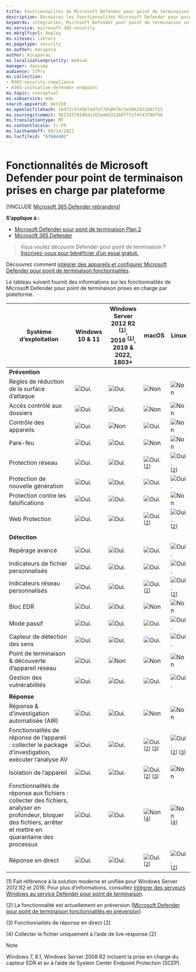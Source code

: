 ```yaml
---
title: Fonctionnalités de Microsoft Defender pour point de terminaison prises en charge par plateforme
description: Découvrez les fonctionnalités Microsoft Defender pour point de terminaison prises en charge pour Windows 10 appareils, serveurs et appareils non Windows.
keywords: intégration, Microsoft Defender pour point de terminaison intégration, sccm, stratégie de groupe, mdm, script local, test de détection
ms.service: microsoft-365-security
ms.mktglfcycl: deploy
ms.sitesec: library
ms.pagetype: security
ms.author: macapara
author: mjcaparas
ms.localizationpriority: medium
manager: dansimp
audience: ITPro
ms.collection:
- M365-security-compliance
- m365-initiative-defender-endpoint
ms.topic: conceptual
ms.subservice: mde
search.appverid: met150
ms.openlocfilehash: cbd72c97dd8749fd778506f8c5e5062922801f25
ms.sourcegitcommit: 9b133379196da2b3a4bb311b07ff274f43780f68
ms.translationtype: MT
ms.contentlocale: fr-FR
ms.lasthandoff: 09/14/2022
ms.locfileid: "67684402"
---
```

# <a name="supported-microsoft-defender-for-endpoint-capabilities-by-platform"></a>Fonctionnalités de Microsoft Defender pour point de terminaison prises en charge par plateforme

[!INCLUDE [Microsoft 365 Defender rebranding](../../includes/microsoft-defender.md)]

**S’applique à :**
- [Microsoft Defender pour point de terminaison Plan 2](https://go.microsoft.com/fwlink/p/?linkid=2154037)
- [Microsoft 365 Defender](https://go.microsoft.com/fwlink/?linkid=2118804)

> Vous voulez découvrir Defender pour point de terminaison ? [Inscrivez-vous pour bénéficier d’un essai gratuit.](https://signup.microsoft.com/create-account/signup?products=7f379fee-c4f9-4278-b0a1-e4c8c2fcdf7e&ru=https://aka.ms/MDEp2OpenTrial?ocid=docs-wdatp-onboardconfigure-abovefoldlink)

Découvrez comment [intégrer des appareils et configurer Microsoft Defender pour point de terminaison fonctionnalités](onboard-configure.md).

Le tableau suivant fournit des informations sur les fonctionnalités de Microsoft Defender pour point de terminaison prises en charge par plateforme.

|Système d’exploitation  |Windows 10 & 11  |Windows Server 2012 R2 <sup>[[1](#fn1)]</sup>, <br> 2016 <sup>[[1](#fn1)]</sup>, <br> 2019 & 2022, <br> 1803+ |macOS |Linux| 
|---------|---------|---------|---------|---------|
|**Prévention**    |         |         |         |         | 
|Règles de réduction de la surface d’attaque     | ![Oui.](images/svg/check-yes.svg)        | ![Oui.](images/svg/check-yes.svg)     |  ![Non](images/svg/check-no.svg)       |  ![Non](images/svg/check-no.svg)        |
|Accès contrôlé aux dossiers     | ![Oui.](images/svg/check-yes.svg)        | ![Oui.](images/svg/check-yes.svg)    |  ![Non](images/svg/check-no.svg)       |  ![Non](images/svg/check-no.svg)        |
|Contrôle des appareils     | ![Oui.](images/svg/check-yes.svg)        | ![Non](images/svg/check-no.svg)   |  ![Oui.](images/svg/check-yes.svg)       |  ![Non](images/svg/check-no.svg)        |  
|Pare-feu      | ![Oui.](images/svg/check-yes.svg)        | ![Oui.](images/svg/check-yes.svg)    |  ![Non](images/svg/check-no.svg)       |  ![Non](images/svg/check-no.svg)        |
|Protection réseau      | ![Oui.](images/svg/check-yes.svg)        | ![Oui.](images/svg/check-yes.svg)   |  ![Oui.](images/svg/check-yes.svg) <sup>[[2](#fn2)]</sup>       |  ![Oui.](images/svg/check-yes.svg) <sup>[[2](#fn2)]</sup>        |
|Protection de nouvelle génération       | ![Oui.](images/svg/check-yes.svg)        | ![Oui.](images/svg/check-yes.svg)  |  ![Oui.](images/svg/check-yes.svg)       |  ![Oui.](images/svg/check-yes.svg)         |
|Protection contre les falsifications        | ![Oui.](images/svg/check-yes.svg)        | ![Oui.](images/svg/check-yes.svg)  |  ![Oui.](images/svg/check-yes.svg)       |  ![Non](images/svg/check-no.svg)         |
|Web Protection       | ![Oui.](images/svg/check-yes.svg)        | ![Oui.](images/svg/check-yes.svg)     |  ![Oui.](images/svg/check-yes.svg) <sup>[[2](#fn2)]</sup>       |  ![Oui.](images/svg/check-yes.svg) <sup>[[2](#fn2)]</sup>        |
||||||
|**Détection**     |         |         |         |       |
|Repérage avancé        | ![Oui.](images/svg/check-yes.svg)        | ![Oui.](images/svg/check-yes.svg) |  ![Oui.](images/svg/check-yes.svg)       |  ![Oui.](images/svg/check-yes.svg)         |
|Indicateurs de fichier personnalisés         | ![Oui.](images/svg/check-yes.svg)        | ![Oui.](images/svg/check-yes.svg)  |  ![Oui.](images/svg/check-yes.svg)       |  ![Oui.](images/svg/check-yes.svg)         |
|Indicateurs réseau personnalisés        | ![Oui.](images/svg/check-yes.svg)        | ![Oui.](images/svg/check-yes.svg)  |  ![Oui.](images/svg/check-yes.svg) <sup>[[2](#fn2)]</sup>       |  ![Oui.](images/svg/check-yes.svg) <sup>[[2](#fn2)]</sup>        |
|Bloc EDR       | ![Oui.](images/svg/check-yes.svg)        | ![Oui.](images/svg/check-yes.svg)  |  ![Non](images/svg/check-no.svg)       |  ![Non](images/svg/check-no.svg)        |
|Mode passif          | ![Oui.](images/svg/check-yes.svg)        | ![Oui.](images/svg/check-yes.svg)  |  ![Oui.](images/svg/check-yes.svg)       |  ![Oui.](images/svg/check-yes.svg)         |
|Capteur de détection des sens          | ![Oui.](images/svg/check-yes.svg)        | ![Oui.](images/svg/check-yes.svg)   |  ![Oui.](images/svg/check-yes.svg)       |  ![Oui.](images/svg/check-yes.svg)         |
|Point de terminaison & découverte d’appareil réseau      | ![Oui.](images/svg/check-yes.svg)        | ![Non](images/svg/check-no.svg)  |  ![Non](images/svg/check-no.svg)       |  ![Non](images/svg/check-no.svg)        |
|Gestion des vulnérabilités          | ![Oui.](images/svg/check-yes.svg)        | ![Oui.](images/svg/check-yes.svg) |  ![Oui.](images/svg/check-yes.svg)       |  ![Oui.](images/svg/check-yes.svg)         |
||||||
|**Réponse**     |         |         |         ||
|Réponse & d’investigation automatisée (AIR)        | ![Oui.](images/svg/check-yes.svg)        | ![Oui.](images/svg/check-yes.svg)  |  ![Non](images/svg/check-no.svg)       |  ![Non](images/svg/check-no.svg)        |
|Fonctionnalités de réponse de l’appareil : collecter le package d’investigation, exécuter l’analyse AV        | ![Oui.](images/svg/check-yes.svg)        | ![Oui.](images/svg/check-yes.svg)   |  ![Oui.](images/svg/check-yes.svg) <sup>[[2](#fn2)] [[3](#fn3)]</sup>       |  ![Oui.](images/svg/check-yes.svg) <sup>[[2](#fn2)] [[3](#fn3)]</sup>        |
|Isolation de l’appareil        | ![Oui.](images/svg/check-yes.svg)        | ![Oui.](images/svg/check-yes.svg)   |  ![Oui.](images/svg/check-yes.svg) <sup>[[2](#fn2)] [[3](#fn3)]</sup>       |  ![Non](images/svg/check-no.svg)    |
|Fonctionnalités de réponse aux fichiers : collecter des fichiers, analyser en profondeur, bloquer des fichiers, arrêter et mettre en quarantaine des processus        | ![Oui.](images/svg/check-yes.svg)        | ![Oui.](images/svg/check-yes.svg)   |  ![Non](images/svg/check-no.svg) <sup>[[4](#fn4)]</sup>      |  ![Non](images/svg/check-no.svg) <sup>[[4](#fn4)]</sup>    |
|Réponse en direct       | ![Oui.](images/svg/check-yes.svg)        | ![Oui.](images/svg/check-yes.svg) |  ![Oui.](images/svg/check-yes.svg) <sup>[[2](#fn2)]</sup>       |  ![Oui.](images/svg/check-yes.svg) <sup>[[2](#fn2)]</sup>        |


(<a id="fn1">1</a>) Fait référence à la solution moderne et unifiée pour Windows Server 2012 R2 et 2016. Pour plus d’informations, consultez [Intégrer des serveurs Windows au service Defender pour point de terminaison](configure-server-endpoints.md).

(<a id="fn2">2</a>) La fonctionnalité est actuellement en préversion ([Microsoft Defender pour point de terminaison fonctionnalités en préversion](preview.md)) 

(<a id="fn3">3</a>) Fonctionnalités de réponse en direct [2] 

(<a id="fn4">4</a>) Collecter le fichier uniquement à l’aide de live response [2]  
>[!NOTE]
>Windows 7, 8.1, Windows Server 2008 R2 incluent la prise en charge du capteur EDR et av à l’aide de System Center Endpoint Protection (SCEP).

